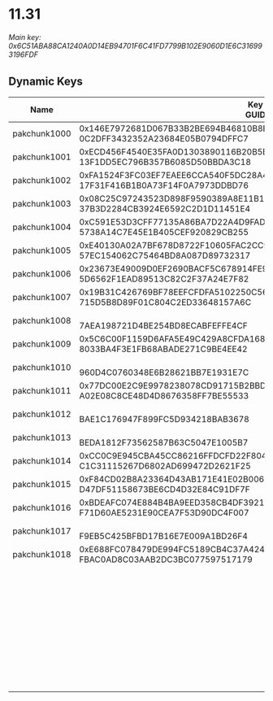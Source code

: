 # 11.31

###### *Main key: 0x6C51ABA88CA1240A0D14EB94701F6C41FD7799B102E9060D1E6C316993196FDF*

## Dynamic Keys

| Name         | Key<br/>GUID                                                                                            | Notes                                                                                                                                                                                                                                                                                                                                                                                                                                  |
|--------------|---------------------------------------------------------------------------------------------------------|----------------------------------------------------------------------------------------------------------------------------------------------------------------------------------------------------------------------------------------------------------------------------------------------------------------------------------------------------------------------------------------------------------------------------------------|
| pakchunk1000 | 0x146E7972681D067B33B2BE694B46810B8E0D565ECEC88F80B8E5F100BC9A34A0<br/>0C2DFF3432352A23684E05B0794DFFC7 |                                                                                                                                                                                                                                                                                                                                                                                                                                        |
| pakchunk1001 | 0xECD456F4540E35FA0D1303890116B20B5BA92A48E0DE86F1016202BDC5DF516B<br/>13F1DD5EC796B357B6085D50BBDA3C18 |                                                                                                                                                                                                                                                                                                                                                                                                                                        |
| pakchunk1002 | 0xFA1524F3FC03EF7EAEE6CCA540F5DC28A444A28E6F48F6963C6FB7C714F99C53<br/>17F31F416B1B0A73F14F0A7973DDBD76 |                                                                                                                                                                                                                                                                                                                                                                                                                                        |
| pakchunk1003 | 0x08C25C97243523D898F9590389A8E11B1C584266461EB4C094497FC2D953FA99<br/>37B3D2284CB3924E6592C2D1D11451E4 |                                                                                                                                                                                                                                                                                                                                                                                                                                        |
| pakchunk1004 | 0xC591E53D3CFF77135A86BA7D22A4D9FAD8CE65260CC506FD299157960F4DEB7F<br/>5738A14C7E45E1B405CEF920829CB255 |                                                                                                                                                                                                                                                                                                                                                                                                                                        |
| pakchunk1005 | 0xE40130A02A7BF678D8722F10605FAC2CC906A630E714260B482B73E0B0FD0FBF<br/>57EC154062C75464BD8A087D89732317 |                                                                                                                                                                                                                                                                                                                                                                                                                                        |
| pakchunk1006 | 0x23673E49009D0EF2690BACF5C678914FE938D4A029D2995AFA8FC7EBCA1714B4<br/>5D6562F1EAD89513C82C2F37A24E7F82 |                                                                                                                                                                                                                                                                                                                                                                                                                                        |
| pakchunk1007 | 0x19B31C426769BF78EEFCFDFA5102250C56744398EBD217BB3B6A1327BD3631C6<br/>715D5B8D89F01C804C2ED33648157A6C |                                                                                                                                                                                                                                                                                                                                                                                                                                        |
| pakchunk1008 | <br/>7AEA198721D4BE254BD8ECABFEFFE4CF                                                                   |                                                                                                                                                                                                                                                                                                                                                                                                                                        |
| pakchunk1009 | 0x5C6C00F1159D6AFA5E49C429A8CFDA1687774864C1DCF89B74613B886291E238<br/>8033BA4F3E1FB68ABADE271C9BE4EE42 |                                                                                                                                                                                                                                                                                                                                                                                                                                        |
| pakchunk1010 | <br/>960D4C0760348E6B28621BB7E1931E7C                                                                   |                                                                                                                                                                                                                                                                                                                                                                                                                                        |
| pakchunk1011 | 0x77DC00E2C9E9978238078CD91715B2BBD70BF734A45EACBDFAF4F0F4F5211E5C<br/>A02E08C8CE48D4D8676358FF7BE55533 |                                                                                                                                                                                                                                                                                                                                                                                                                                        |
| pakchunk1012 | <br/>BAE1C176947F899FC5D934218BAB3678                                                                   |                                                                                                                                                                                                                                                                                                                                                                                                                                        |
| pakchunk1013 | <br/>BEDA1812F73562587B63C5047E1005B7                                                                   | Star wars movie clip shown during the event                                                                                                                                                                                                                                                                                                                                                                                            |
| pakchunk1014 | 0xCC0C9E945CBA45CC86216FFDCFD22F8046E6456F69740CADBE00483DBD7F91D9<br/>C1C31115267D6802AD699472D2621F25 |                                                                                                                                                                                                                                                                                                                                                                                                                                        |
| pakchunk1015 | 0xF84CD02B8A23364D43AB171E41E02B00666140F432B9004A5F8815B8612A4B13<br/>D47DF51158673BE6CD4D32E84C91DF7F |                                                                                                                                                                                                                                                                                                                                                                                                                                        |
| pakchunk1016 | 0xBDEAFC074E884B4BA9EED358CB4DF39210A5F82AD39777338265CF61838D70CF<br/>F71D60AE5231E90CEA7F53D90DC4F007 |                                                                                                                                                                                                                                                                                                                                                                                                                                        |
| pakchunk1017 | <br/>F9EB5C425BFBD17B16E7E009A1BD26F4                                                                   |                                                                                                                                                                                                                                                                                                                                                                                                                                        |
| pakchunk1018 | 0xE688FC078479DE994FC5189CB4C37A42443BE350A26CC6E6CD1258203210E623<br/>FBAC0AD8C03AAB2DC3BC077597517179 |                                                                                                                                                                                                                                                                                                                                                                                                                                        |
|              |                                                                                                         | The following are each in an encrypted pak, but it is unknown which encrypted paks they are in (one of these was decrypted): <br/>Set_01_0A (CID_636_Athena_Commando_M_GalileoGondola_78MFZ), Set_01_PA (CID_637_Athena_Commando_M_GalileoOutrigger_7Q0YU), Set_01_TA_SG (CID_VIP_Athena_Commando_F_GalileoRocket_SG), Set_01_LA_SG (CID_VIP_Athena_Commando_M_GalileoFerry_SG), Set_01_XA (Glider_ID_189_GalileoZeppelinFemale_353IC) |
